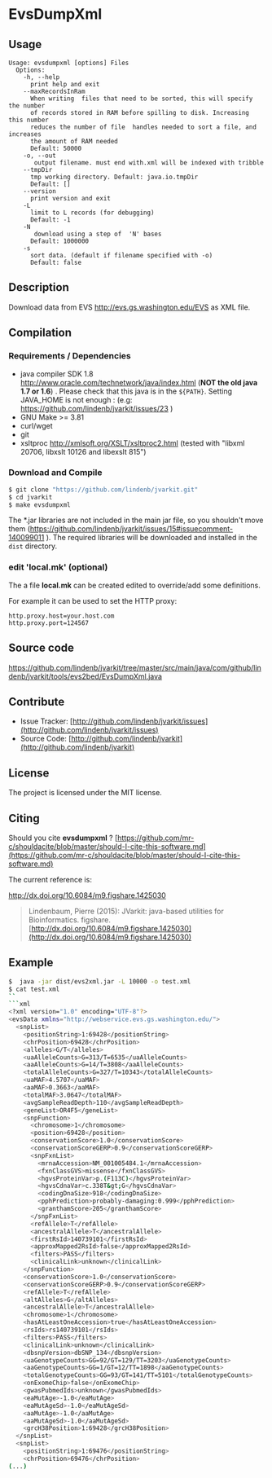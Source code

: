 # EvsDumpXml


## Usage

```
Usage: evsdumpxml [options] Files
  Options:
    -h, --help
      print help and exit
    --maxRecordsInRam
      When writing  files that need to be sorted, this will specify the number 
      of records stored in RAM before spilling to disk. Increasing this number 
      reduces the number of file  handles needed to sort a file, and increases 
      the amount of RAM needed
      Default: 50000
    -o, --out
       output filename. must end with.xml will be indexed with tribble
    --tmpDir
      tmp working directory. Default: java.io.tmpDir
      Default: []
    --version
      print version and exit
    -L
      limit to L records (for debugging)
      Default: -1
    -N
       download using a step of  'N' bases
      Default: 1000000
    -s
      sort data. (default if filename specified with -o)
      Default: false

```


## Description

Download data from EVS http://evs.gs.washington.edu/EVS as XML file.

## Compilation

### Requirements / Dependencies

* java compiler SDK 1.8 http://www.oracle.com/technetwork/java/index.html (**NOT the old java 1.7 or 1.6**) . Please check that this java is in the `${PATH}`. Setting JAVA_HOME is not enough : (e.g: https://github.com/lindenb/jvarkit/issues/23 )
* GNU Make >= 3.81
* curl/wget
* git
* xsltproc http://xmlsoft.org/XSLT/xsltproc2.html (tested with "libxml 20706, libxslt 10126 and libexslt 815")


### Download and Compile

```bash
$ git clone "https://github.com/lindenb/jvarkit.git"
$ cd jvarkit
$ make evsdumpxml
```

The *.jar libraries are not included in the main jar file, so you shouldn't move them (https://github.com/lindenb/jvarkit/issues/15#issuecomment-140099011 ).
The required libraries will be downloaded and installed in the `dist` directory.

### edit 'local.mk' (optional)

The a file **local.mk** can be created edited to override/add some definitions.

For example it can be used to set the HTTP proxy:

```
http.proxy.host=your.host.com
http.proxy.port=124567
```
## Source code 

[https://github.com/lindenb/jvarkit/tree/master/src/main/java/com/github/lindenb/jvarkit/tools/evs2bed/EvsDumpXml.java
](https://github.com/lindenb/jvarkit/tree/master/src/main/java/com/github/lindenb/jvarkit/tools/evs2bed/EvsDumpXml.java
)
## Contribute

- Issue Tracker: [http://github.com/lindenb/jvarkit/issues](http://github.com/lindenb/jvarkit/issues)
- Source Code: [http://github.com/lindenb/jvarkit](http://github.com/lindenb/jvarkit)

## License

The project is licensed under the MIT license.

## Citing

Should you cite **evsdumpxml** ? [https://github.com/mr-c/shouldacite/blob/master/should-I-cite-this-software.md](https://github.com/mr-c/shouldacite/blob/master/should-I-cite-this-software.md)

The current reference is:

http://dx.doi.org/10.6084/m9.figshare.1425030

> Lindenbaum, Pierre (2015): JVarkit: java-based utilities for Bioinformatics. figshare.
> [http://dx.doi.org/10.6084/m9.figshare.1425030](http://dx.doi.org/10.6084/m9.figshare.1425030)


## Example

```bash
$  java -jar dist/evs2xml.jar -L 10000 -o test.xml
$ cat test.xml
``
```xml
<?xml version="1.0" encoding="UTF-8"?>
<evsData xmlns="http://webservice.evs.gs.washington.edu/">
  <snpList>
    <positionString>1:69428</positionString>
    <chrPosition>69428</chrPosition>
    <alleles>G/T</alleles>
    <uaAlleleCounts>G=313/T=6535</uaAlleleCounts>
    <aaAlleleCounts>G=14/T=3808</aaAlleleCounts>
    <totalAlleleCounts>G=327/T=10343</totalAlleleCounts>
    <uaMAF>4.5707</uaMAF>
    <aaMAF>0.3663</aaMAF>
    <totalMAF>3.0647</totalMAF>
    <avgSampleReadDepth>110</avgSampleReadDepth>
    <geneList>OR4F5</geneList>
    <snpFunction>
      <chromosome>1</chromosome>
      <position>69428</position>
      <conservationScore>1.0</conservationScore>
      <conservationScoreGERP>0.9</conservationScoreGERP>
      <snpFxnList>
        <mrnaAccession>NM_001005484.1</mrnaAccession>
        <fxnClassGVS>missense</fxnClassGVS>
        <hgvsProteinVar>p.(F113C)</hgvsProteinVar>
        <hgvsCdnaVar>c.338T&gt;G</hgvsCdnaVar>
        <codingDnaSize>918</codingDnaSize>
        <pphPrediction>probably-damaging:0.999</pphPrediction>
        <granthamScore>205</granthamScore>
      </snpFxnList>
      <refAllele>T</refAllele>
      <ancestralAllele>T</ancestralAllele>
      <firstRsId>140739101</firstRsId>
      <approxMapped2RsId>false</approxMapped2RsId>
      <filters>PASS</filters>
      <clinicalLink>unknown</clinicalLink>
    </snpFunction>
    <conservationScore>1.0</conservationScore>
    <conservationScoreGERP>0.9</conservationScoreGERP>
    <refAllele>T</refAllele>
    <altAlleles>G</altAlleles>
    <ancestralAllele>T</ancestralAllele>
    <chromosome>1</chromosome>
    <hasAtLeastOneAccession>true</hasAtLeastOneAccession>
    <rsIds>rs140739101</rsIds>
    <filters>PASS</filters>
    <clinicalLink>unknown</clinicalLink>
    <dbsnpVersion>dbSNP_134</dbsnpVersion>
    <uaGenotypeCounts>GG=92/GT=129/TT=3203</uaGenotypeCounts>
    <aaGenotypeCounts>GG=1/GT=12/TT=1898</aaGenotypeCounts>
    <totalGenotypeCounts>GG=93/GT=141/TT=5101</totalGenotypeCounts>
    <onExomeChip>false</onExomeChip>
    <gwasPubmedIds>unknown</gwasPubmedIds>
    <eaMutAge>-1.0</eaMutAge>
    <eaMutAgeSd>-1.0</eaMutAgeSd>
    <aaMutAge>-1.0</aaMutAge>
    <aaMutAgeSd>-1.0</aaMutAgeSd>
    <grcH38Position>1:69428</grcH38Position>
  </snpList>
  <snpList>
    <positionString>1:69476</positionString>
    <chrPosition>69476</chrPosition>
(...)
```

